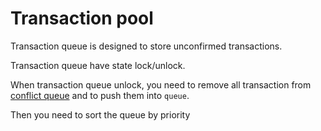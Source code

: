 # Transaction pool

Transaction queue is designed to store unconfirmed transactions.

Transaction queue have state lock/unlock.

When transaction queue unlock, you need to remove all transaction from [conflict queue](transaction/conflictedQueue.md)
 and to push them into `queue`.

Then you need to sort the queue by priority
